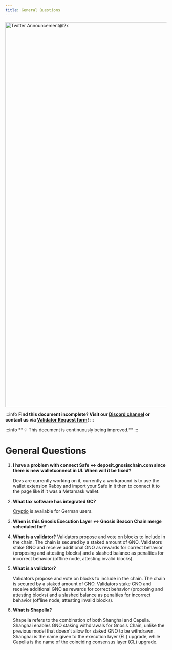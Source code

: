 ```yaml
---
title: General Questions
---
```


<img width="1200" alt="Twitter Announcement@2x" src="https://github.com/gnosischain/documentation/assets/75987728/6effcd11-5f0c-4b4d-ae2f-aff99badb373">

:::info
**Find this document incomplete? Visit our [Discord channel](https://discord.gg/gnosischain) or contact us via [Validator Request form](https://tally.so/r/3y4V1W)!** 
:::

:::info
** :bulb: This document is continuously being improved.** 
:::

# General Questions

1. **I have a problem with connect Safe <-> deposit.gnosischain.com since there is new walletconnect in UI. When will it be fixed?**

    Devs are currently working on it, currently a workaround is to use the wallet extension Rabby and import your Safe in it then to connect it to the page like if it was a Metamask wallet.
2. **What tax software has integrated GC?**

    [Cryptio](https://cryptio.co/) is available for German users. 

3. **When is this Gnosis Execution Layer <-> Gnosis Beacon Chain merge scheduled for?**

4. **What is a validator?**
   Validators propose and vote on blocks to include in the chain. The chain is secured by a staked amount of GNO. Validators stake GNO and receive additional GNO as rewards for correct behavior (proposing and attesting blocks) and a slashed balance as penalties for incorrect behavior (offline node, attesting invalid blocks).

5. **What is a validator?**

   Validators propose and vote on blocks to include in the chain. The chain is secured by a staked amount of GNO. Validators stake GNO and receive additional GNO as rewards for correct behavior (proposing and attesting blocks) and a slashed balance as penalties for incorrect behavior (offline node, attesting invalid blocks).

6. **What is Shapella?**

   Shapella refers to the combination of both Shanghai and Capella. Shanghai enables GNO staking withdrawals for Gnosis Chain, unlike the previous model that doesn’t allow for staked GNO to be withdrawn. Shanghai is the name given to the execution layer (EL) upgrade, while Capella is the name of the coinciding consensus layer (CL) upgrade.

